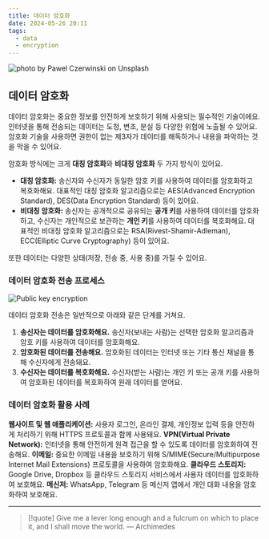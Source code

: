 ```yaml
---
title: 데이터 암호화
date: 2024-05-26 20:11
tags:
  - data
  - encryption
---
```


![photo by Pawel Czerwinski on Unsplash](https://images.unsplash.com/photo-1714636608872-048fc9231892?crop=entropy&cs=srgb&fm=jpg&ixid=M3wzNjM5Nzd8MHwxfHJhbmRvbXx8fHx8fHx8fDE3MTY3MjE5MDd8&ixlib=rb-4.0.3&q=85&w=768&h=432)

## 데이터 암호화
데이터 암호화는 중요한 정보를 안전하게 보호하기 위해 사용되는 필수적인 기술이에요.
인터넷을 통해 전송되는 데이터는 도청, 변조, 분실 등 다양한 위험에 노출될 수 있어요. 암호화 기술을 사용하면 권한이 없는 제3자가 데이터를 해독하거나 내용을 파악하는 것을 막을 수 있어요.

암호화 방식에는 크게 **대칭 암호화**와 **비대칭 암호화** 두 가지 방식이 있어요.
- **대칭 암호화:** 송신자와 수신자가 동일한 암호 키를 사용하여 데이터를 암호화하고 복호화해요. 대표적인 대칭 암호화 알고리즘으로는 AES(Advanced Encryption Standard), DES(Data Encryption Standard) 등이 있어요.
- **비대칭 암호화:** 송신자는 공개적으로 공유되는 **공개 키**를 사용하여 데이터를 암호화하고, 수신자는 개인적으로 보관하는 **개인 키**를 사용하여 데이터를 복호화해요. 대표적인 비대칭 암호화 알고리즘으로는 RSA(Rivest-Shamir-Adleman), ECC(Elliptic Curve Cryptography) 등이 있어요.

또한 데이터는 다양한 상태(저장, 전송 중, 사용 중)를 가질 수 있어요.
### 데이터 암호화 전송 프로세스

![Public key encryption](assets/public_key_encryption_keys.png)

데이터 암호화 전송은 일반적으로 아래와 같은 단계를 거쳐요.
1. **송신자는 데이터를 암호화해요.** 송신자(보내는 사람)는 선택한 암호화 알고리즘과 암호 키를 사용하여 데이터를 암호화해요.
2. **암호화된 데이터를 전송해요.** 암호화된 데이터는 인터넷 또는 기타 통신 채널을 통해 수신자에게 전송돼요.
3. **수신자는 데이터를 복호화해요.** 수신자(받는 사람)는 개인 키 또는 공개 키를 사용하여 암호화된 데이터를 복호화하여 원래 데이터를 얻어요.
### 데이터 암호화 활용 사례
**웹사이트 및 웹 애플리케이션:** 사용자 로그인, 온라인 결제, 개인정보 입력 등을 안전하게 처리하기 위해 HTTPS 프로토콜과 함께 사용돼요.
**VPN(Virtual Private Network):** 인터넷을 통해 안전하게 원격 접근을 할 수 있도록 데이터를 암호화하여 전송해요.
**이메일:** 중요한 이메일 내용을 보호하기 위해 S/MIME(Secure/Multipurpose Internet Mail Extensions) 프로토콜을 사용하여 암호화해요.
**클라우드 스토리지:** Google Drive, Dropbox 등 클라우드 스토리지 서비스에서 사용자 데이터를 암호화하여 보호해요.
**메신저:** WhatsApp, Telegram 등 메신저 앱에서 개인 대화 내용을 암호화하여 보호해요.

---

> [!quote] Give me a lever long enough and a fulcrum on which to place it, and I shall move the world.
> — Archimedes